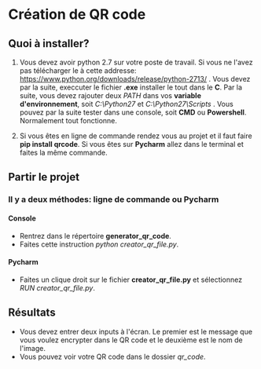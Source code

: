 # Création de QR code
## Quoi à installer?
1. Vous devez avoir python 2.7 sur votre poste de travail. Si vous ne l'avez pas télécharger le à cette addresse: https://www.python.org/downloads/release/python-2713/
. Vous devez par la suite, execcuter le fichier **.exe** installer le tout dans le **C**. Par la suite, vous devez rajouter
deux *PATH* dans vos **variable d'environnement**, soit *C:\Python27* et *C:\Python27\Scripts* . Vous pouvez par la suite tester
dans une console, soit **CMD** ou **Powershell**. Normalement tout fonctionne.

2. Si vous êtes en ligne de commande rendez vous au projet et il faut faire **pip install qrcode**. Si vous êtes sur **Pycharm**
allez dans le terminal et faites la même commande.

## Partir le projet
### Il y a deux méthodes: ligne de commande ou Pycharm
#### Console
- Rentrez dans le répertoire **generator_qr_code**.
- Faites cette instruction *python creator_qr_file.py*.
#### Pycharm
- Faites un clique droit sur le fichier **creator_qr_file.py** et sélectionnez *RUN creator_qr_file.py*.

## Résultats

- Vous devez entrer deux inputs à l'écran. Le premier est le message que vous voulez encrypter dans le QR code et le deuxième est le nom de l'image.
- Vous pouvez voir votre QR code dans le dossier *qr_code*. 
